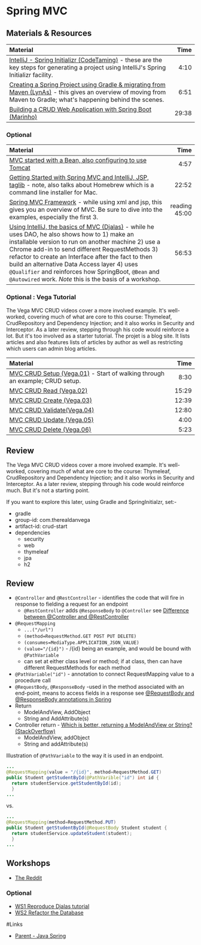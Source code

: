 # Spring MVC

## Materials & Resources

| Material | Time |
|:---------|-----:|
|[IntelliJ - Spring Initializr (CodeTaming)](https://www.youtube.com/watch?v=oBqTpe5ciMo) - these are the key steps for generating a project using IntelliJ's Spring Initializr facility.|4:10|
|[Creating a Spring Project using Gradle &amp; migrating from Maven (LynAs)](https://www.youtube.com/watch?v=RtbWEKMWp7A) - this gives an overview of moving from Maven to Gradle; what's happening behind the scenes.|6:51|
|[Building a CRUD Web Application with Spring Boot (Marinho)](https://www.youtube.com/watch?v=TcP5kFPq354)|29:38|

### Optional
| Material | Time |
|:---------|-----:|
|[MVC started with a Bean, also configuring to use Tomcat](https://www.youtube.com/watch?v=_SOXs4xdurE)|4:57|
|[Getting Started with Spring MVC and IntelliJ, JSP, taglib](https://www.youtube.com/watch?v=JKaalSS76vk#t=200) - note, also talks about Homebrew which is a command line installer for Mac.|22:52|
|[Spring MVC Framework](https://www.tutorialspoint.com/spring/spring_web_mvc_framework.htm) - while using xml and jsp, this gives you an overview of MVC. Be sure to dive into the examples, especially the first 3.|reading 45:00|
|[Using IntelliJ, the basics of MVC (Djalas)](https://www.youtube.com/watch?v=Ke7Tr4RgRTs) - while he uses DAO, he also shows how to 1) make an installable version to run on another machine 2) use a Chrome add-in to send different RequestMethods 3) refactor to create an Interface after the fact to then build an alternative Data Access layer 4) uses  `@Qualifier` and reinforces how SpringBoot, `@Bean` and `@Autowired` work. _Note_ this is the basis of a workshop.|56:53|

### Optional : Vega Tutorial
The Vega MVC CRUD videos cover a more involved example.  It's well-worked, covering much of what are core to this course: Thymeleaf, CrudRepository and Dependency Injection; and it also works in Security and Interceptor.  As a later review, stepping through his code would reinforce a lot.  But it's too involved as a starter tutorial.  The projet is a blog site.  It lists articles and also features lists of articles by author as well as restricting which users can admin blog articles.

| Material | Time |
|:---------|-----:|
|[MVC CRUD Setup (Vega.01)](https://www.youtube.com/watch?v=Ys0UiIIIDlQ) - Start of walking through an example; CRUD setup.  |8:30|
|[MVC CRUD Read (Vega.02)](https://www.youtube.com/watch?v=HHWepKpJtmk)|15:29|
|[MVC CRUD Create (Vega.03)](https://www.youtube.com/watch?v=fozoSKHNXJg)|12:39|
|[MVC CRUD Validate(Vega.04)](https://www.youtube.com/watch?v=WiVHC7fNJa8)|12:80|
|[MVC CRUD Update (Vega.05)](https://www.youtube.com/watch?v=q2DMt_XEfq0)|4:00|
|[MVC CRUD Delete (Vega.06)](https://www.youtube.com/watch?v=bdVKdMZNjOY)|5:23|

## Review
The Vega MVC CRUD videos cover a more involved example.  It's well-worked, covering much of what are core to the course: Thymeleaf, CrudRepository and Dependency Injection; and it also works in Security and Interceptor.  As a later review, stepping through his code would reinforce much.  But it's not a starting point.

If you want to explore this later, using Gradle and SpringInitialzr, set:-
- gradle
- group-id: com.therealdanvega
- artifact-id: crud-start
- dependencies
  - security
  - web
  - thymeleaf
  - jpa
  - h2

## Review
- `@Controller` and `@RestController` - identifies the code that will fire in response to fielding a request for an endpoint
  -  `@RestController` adds `@ResponseBody` to `@Controller` see [Difference between @Controller and @RestController](http://stackoverflow.com/questions/25242321/difference-between-spring-controller-and-restcontroller-annotation)
- `@RequestMapping`
  - `...("/url")`
  - `(method=RequestMethod.GET POST PUT DELETE)`
  - `(consumes=MediaType.APPLICATION_JSON_VALUE)`
  - `(value="/{id}")` - /{id} being an example, and would be bound with `@PathVariable`
  - can set at either class level or method; if at class, then can have different RequestMethods for each method
- `@PathVariable("id")` - annotation to connect RequestMapping value to a procedure call
- `@RequestBody`, `@ResponseBody` -used in the method associated with an end-point, means to access fields in a response see [@RequestBody and @ResponseBody annotations in Spring](http://stackoverflow.com/questions/11291933/requestbody-and-responsebody-annotations-in-spring)
- Return
  - ModelAndView, AddObject
  - String and AddAttribute(s)
- Controller return - [Which is better, returning a ModelAndView or String? (StackOverflow)](http://stackoverflow.com/questions/7175509/which-is-better-return-modelandview-or-string-on-spring3-controller)
  - ModelAndView, addObject
  - String and addAttribute(s)

Illustration of `@PathVariable` to the way it is used in an endpoint.
```java
...
@RequestMapping(value = "/{id}", method=RequestMethod.GET)
public Student getStudentById(@PathVarible("id") int id {
  return studentService.getStudentById(id);
  }
...
```

vs.

```java
...
@RequestMapping(method=RequestMethod.PUT)
public Student getStudentById(@RequestBody Student student {
  return studentService.updateStudent(student);
  }
...
```

## Workshops
- [The Reddit](./workshop/reddit.md)

### Optional
- [WS1 Reproduce Djalas tutorial](./workshop/Workshop01.md)
- [WS2 Refactor the Database](./workshop/Workshop02.md)

#Links
- [Parent - Java Spring](../README.md)
